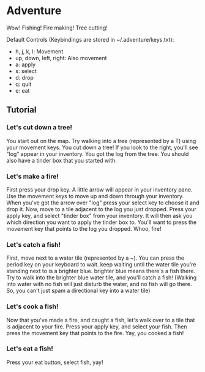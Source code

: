Adventure
=========
Wow! Fishing! Fire making! Tree cutting!

Default Controls (Keybindings are stored in ~/.adventure/keys.txt):
+ h, j, k, l: Movement
+ up, down, left, right: Also movement
+ a: apply
+ s: select
+ d: drop
+ q: quit
+ e: eat

Tutorial
--------
### Let's cut down a tree!
You start out on the map. Try walking into a tree (represented by a T) using
your movement keys. You cut down a tree! If you look to the right, you'll see
"log" appear in your inventory. You got the log from the tree. You should also
have a tinder box that you started with.

### Let's make a fire!
First press your drop key. A little arrow will appear in your inventory pane.
Use the movement keys to move up and down through your inventory. When you've
got the arrow over "log" press your select key to choose it and drop it. Now,
move to a tile adjacent to the log you just dropped. Press your apply key, and
select "tinder box" from your inventory. It will then ask you which direction
you want to apply the tinder box to. You'll want to press the movement key that
points to the log you dropped. Whoo, fire!

### Let's catch a fish! 
First, move next to a water tile (represented by a ~). You can press the period
key on your keyboard to wait. keep waiting until the water tile you're standing
next to is a brighter blue. brighter blue means there's a fish there. Try to
walk into the brighter blue water tile, and you'll catch a fish! (Walking into
water with no fish will just disturb the water, and no fish will go there. So,
you can't just spam a directional key into a water tile)

### Let's cook a fish!
Now that you've made a fire, and caught a fish, let's walk over to a tile
that is adjacent to your fire. Press your apply key, and select your fish. Then
press the movement key that points to the fire. Yay, you cooked a fish!

### Let's eat a fish!
Press your eat button, select fish, yay!
